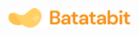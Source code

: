 <div align="center" style="margin-bottom: 20px;">
<img 
  alt="tgoat-logo" 
  src="assets/logo.png"
  width="250"
/>
</div>